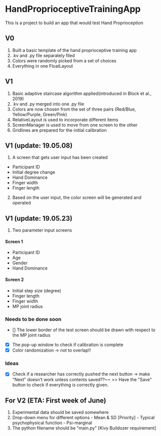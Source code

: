 # HandProprioceptiveTrainingApp

This is a project to build an app that would test Hand Proprioception

## V0
1. Built a basic template of the hand proprioceptive training app
2. .kv and .py file separately filed
3. Colors were randomly picked from a set of choices
4. Everything in one FloatLayout

## V1
1. Basic adaptive staircase algorithm applied(introduced in Block et al., 2019)
2. .kv and .py merged into one .py file
3. Colors are now chosen from the set of three pairs (Red/Blue, Yellow/Purple, Green/Pink)
4. RelativeLayout is used to incorporate different items
5. ScreenManager is used to move from one screen to the other
6. Gridlines are prepared for the initial calibration

## V1 (update: 19.05.08)
1. A screen that gets user input has been created
  - Participant ID
  - Initial degree change
  - Hand Dominance
  - Finger width
  - Finger length
2. Based on the user input, the color screen will be generated and operated

## V1 (update: 19.05.23)
1. Two parameter input screens
  #### Screen 1
  - Participant ID
  - Age
  - Gender
  - Hand Dominance
  #### Screen 2
  - Initial step size (degree)
  - Finger length
  - Finger width
  - MP joint radius
    
### Needs to be done soon

  - [] The lower border of the test screen should be drawn with respect to the MP joint radius
  - [x] The pop-up window to check if calibration is complete  
  - [x] Color randomization -> not to overlap!!
  
### Ideas
- [x] Check if a researcher has correctly pushed the next button -> make "Next" doesn't work unless contents saved??~~
      >> Have the "Save" button to check if everything is correctly given.
  
## For V2 (ETA: First week of June)
  1) Experimental data should be saved somewhere
  2) Drop-down menu for different options
    - Mean & SD [Priority]
    - Typical psychophysical function
    - Psi-marginal
  3) The python filename should be "main.py" [Kivy Buildozer requirement]
